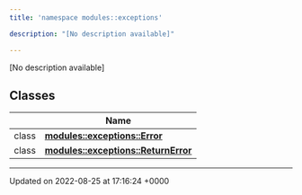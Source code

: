 ```yaml
---
title: 'namespace modules::exceptions'

description: "[No description available]"

---
```







[No description available]

## Classes

|                | Name           |
| -------------- | -------------- |
| class | **[modules::exceptions::Error](/documentation/code/classes/classmodules_1_1exceptions_1_1error/)**  |
| class | **[modules::exceptions::ReturnError](/documentation/code/classes/classmodules_1_1exceptions_1_1returnerror/)**  |






-------------------------------

Updated on 2022-08-25 at 17:16:24 +0000